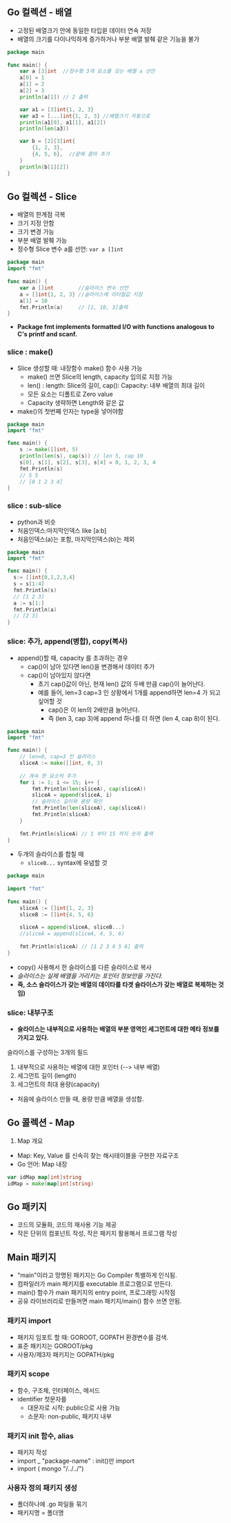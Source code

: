 ## Go 컬렉션 - 배열

- 고정된 배열크기 안에 동일한 타입읟 데이터 연속 저장
- 배열의 크기를 다이나믹하게 증가하거나 부분 배열 발췌 같은 기능을 불가

```Go
package main
 
func main() {
    var a [3]int  //정수형 3개 요소를 갖는 배열 a 선언
    a[0] = 1
    a[1] = 2
    a[2] = 3
    println(a[1]) // 2 출력

    var a1 = [3]int{1, 2, 3}
    var a3 = [...]int{1, 2, 3} //배열크기 자동으로
    println(a1[0], a1[1], a1[2])
    println(len(a3))

    var b = [2][3]int{
        {1, 2, 3},
        {4, 5, 6},  //끝에 콤마 추가
    }
    println(b[1][2])
}
```

## Go 컬렉션 - Slice

- 배열의 한계점 극복
- 크기 지정 안함
- 크기 변경 가능
- 부분 배열 발췌 가능
- 정수형 Slice 변수 a를 선언: `var a []int`

```Go
package main
import "fmt"
 
func main() {
    var a []int        //슬라이스 변수 선언
    a = []int{1, 2, 3} //슬라이스에 리터럴값 지정
    a[1] = 10
    fmt.Println(a)     // [1, 10, 3]출력
}
```
- **Package fmt implements formatted I/O with functions analogous to C's printf and scanf.**

### slice : make()

- Slice 생성할 때: 내장함수 make() 함수 사용 가능
  - make() 쓰면 Slice의 length, capacity 임의로 지정 가능
  - len() : length: Slice의 길이, cap(): Capacity: 내부 배열의 최대 길이
  - 모든 요소는 디폴트로 Zero value
  - Capacity 생략하면 Length와 같은 값
- make()의 첫번째 인자는 type을 넣어야함

```Go
package main
import "fmt"

func main() {
	s := make([]int, 5)
	println(len(s), cap(s)) // len 5, cap 10
	s[0], s[1], s[2], s[3], s[4] = 0, 1, 2, 3, 4
    fmt.Println(s)
    // 5 5
    // [0 1 2 3 4]
}
```
### slice : sub-slice
- python과 비슷
- 처음인덱스:마지막인덱스 like [a:b]
- 처음인덱스(a)는 포함, 마지막인덱스(b)는 제외
```Go
package main
import "fmt"

func main() {
  s:= []int{0,1,2,3,4}
  s = s[1:4]
  fmt.Println(s)
  // [1 2 3]
  a := s[1:]
  fmt.Println(a)
  // [2 3]
}
```
### slice: 추가, append(병합), copy(복사)

- append()할 때, capacity 를 초과하는 경우
  - cap()이 남아 있다면 len()을 변경해서 데이터 추가
  - cap()이 남아있지 않다면
    - 초기 cap()값이 아닌, 현재 len() 값의 두배 만큼 cap()이 늘어난다.
    - 예를 들어, len=3 cap=3 인 상황에서 1개를 append하면 len=4 가 되고 싶어할 것
      - cap()은 이 len의 2배만큼 늘어난다.
      - 즉 (len 3, cap 3)에 append 하나를 더 하면 (len 4, cap 8)이 된다.
```Go
package main
import "fmt"

func main() {
    // len=0, cap=3 인 슬라이스
    sliceA := make([]int, 0, 3)
 
    // 계속 한 요소씩 추가
    for i := 1; i <= 15; i++ {
        fmt.Println(len(sliceA), cap(sliceA))
        sliceA = append(sliceA, i)
        // 슬라이스 길이와 용량 확인
        fmt.Println(len(sliceA), cap(sliceA))
        fmt.Println(sliceA)
    }
 
    fmt.Println(sliceA) // 1 부터 15 까지 숫자 출력 
}
```

- 두개의 슬라이스를 합칠 때
  - `sliceB...` syntax에 유념할 것
```Go
package main
 
import "fmt"
 
func main() {
    sliceA := []int{1, 2, 3}
    sliceB := []int{4, 5, 6}
 
    sliceA = append(sliceA, sliceB...)
    //sliceA = append(sliceA, 4, 5, 6)
 
    fmt.Println(sliceA) // [1 2 3 4 5 6] 출력
}
```
- copy() 사용해서 한 슬라이스를 다른 슬라이스로 복사
- _슬라이스는 실제 배열을 가리키는 포인터 정보만을 가진다._ 
- **즉, 소스 슬라이스가 갖는 배열의 데이타를 타겟 슬라이스가 갖는 배열로 복제하는 것임)**

### slice: 내부구조
- **슬라이스는 내부적으로 사용하는 배열의 부분 영역인 세그먼트에 대한 메타 정보를 가지고 있다.**

슬라이스를 구성하는 3개의 필드
1. 내부적으로 사용하는 배열에 대한 포인터 (--> 내부 배열)
2. 세그먼트 길이 (length)
3. 세그먼트의 최대 용량(capacity)
  - 처음에 슬라이스 만들 때, 용량 만큼 배열을 생성함.


## Go 콜렉션 - Map

1. Map 개요
- Map: Key, Value 를 신속히 찾는 해시테이블을 구현한 자료구조
- Go 언어: Map 내장

```Go
var idMap map[int]string
idMap = make(map[int]string)
```
## Go 패키지

- 코드의 모듈화, 코드의 재사용 기능 제공
- 작은 단위의 컴포넌트 작성, 작은 패키지 활용해서 프로그램 작성

## Main 패키지
- "main"이라고 망명된 패키지는 Go Compiler 특별하게 인식됨.
- 컴파일러가 main 패키지를 executable 프로그램으로 만든다.
- main() 함수가 main 패키지의 entry point, 프로그래밍 시작점
- 공유 라이브러리로 만들꺼면 main 패키지/main() 함수 쓰면 안됨.

### 패키지 import
- 패키지 임포트 할 때: GOROOT, GOPATH 환경변수를 검색.
- 표준 패키지는 GOROOT/pkg
- 사용자/제3자 패키지는 GOPATH/pkg

### 패키지 scope
- 함수, 구조체, 인터페이스, 메서드
- identifier 첫문자를 
    - 대문자로 시작: public으로 사용 가능
    - 소문자: non-public, 패키지 내부

### 패키지 init 함수, alias
- 패키지 작성
- import _ "package-name" : init()만 import
- import ( mongo "/../../")

### 사용자 정의 패키지 생성
- 폴더하나에 .go 파일들 묶기
- 패키지명 = 폴더명
